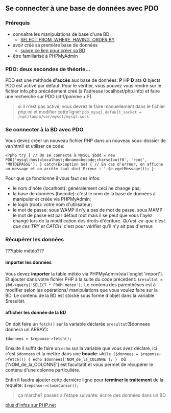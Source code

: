 ## Se connecter à une base de données avec PDO

### Prérequis

* connaître les manipulations de base d'une BD
  * [SELECT FROM, WHERE, HAVING, ORDER BY](https://github.com/becodeorg/BXLCentral/blob/master/Parcours/MySQL/1.select.md)
* avoir créé sa première base de données
  * [suivre ce lien pour créer sa BD](https://github.com/becodeorg/BeCode/wiki/Installer-LAMP-sur-Ubuntu)
* être familiarisé à PHPMyAdmin

### PDO: deux secondes de théorie...

PDO est une méthode **d'accès** aux base de données: **P** HP **D** ata **O** bjects
PDO est activé par défaut.
Pour le vérifier, vous pouvez vous rendre sur le fichier info.php précédement créé (à l'adresse localhost/php.info) et faire une recherche sur PDO (ctrl/pomme + F).

  > si il n'est pas activé, vous devrez le faire manuellement dans le fichier php.ini et modifier cette ligne:
  > `pdo_mysql.default_socket = /opt/lampp/var/mysql/mysql.sock`

### Se connecter à la BD avec PDO

Vous devez créer un nouveau fichier PHP dans un nouveau sous-dossier de var/html/
et utiliser ce code:

`<?php
try
{
	// On se connecte à MySQL
	$bdd = new PDO('mysql:host=localhost;dbname=becode;charset=utf8', 'root', 'MOTDEPASSE');
}
catch(Exception $e)
{
	// En cas d'erreur, on affiche un message et on arrête tout
        die('Erreur : '.$e->getMessage());
}`

Pour que ça fonctionne il vous faut ces infos:
* le nom d'hôte (localhost): généralement ceci ne change pas;
* la base de données (becode): c'est le nom de la base de données à manipuler et créée via PHPMyAdmin;
* le login (root): votre nom d'utilisateur;
* le mot de passe: sous WAMP il n'y a pas de mot de passe, sous MAMP le mot de passe est par défaut root mais il se peut que vous l'ayez changé lors de la modification des droits d'écriture.
*Qu'est-ce-que c'est que ces TRY et CATCH:* c'est pour vérifier qu'il n'y ait pas d'erreur.

### Récupérer les données
???table météo???

#### importer les données

Vous devez **importer** la table météo via PHPMyAdmin(via l'onglet 'import').
Et ajouter dans votre fichier PHP à la suite du code précédent:
`$resultat = $bd->query('SELECT * FROM meteo');`
Le contenu des parenthèses est à modifier selon les opérations/ manipulations que vous voulez faire sur la BD. Le contenu de la BD est stocké sous forme d'objet dans la variable $resultat.
#### afficher les donnée de la BD
On doit faire un `fetch()` sur la variable déclarée `$resultat`($donnees donnera un ARRAY):

`$donnees = $reponse->fetch();`

Ensuite il suffit de faire un `echo` sur la variable que vous avez déclaré, ici c'est `$donnees` et la mettre dans une **boucle**:
`while ($donnees = $reponse->fetch())
{
  echo $donnees['NOM_de_la_COLONNE'];
}
`
où ['NOM_de_la_COLONNE'] est facultatif et vous permet de récupérer le contenu d'une colonne particulière.

Enfin il faudra ajouter cette dernière ligne pour **terminer le traitement** de la requête:
 `$reponse->closeCursor();`

>ça marche?
>passez à l'étape suivante: écrire des données dans un BD

[plus d'infos sur PHP.net](http://php.net/manual/fr/book.pdo.php)
